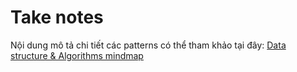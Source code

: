 # Take notes
Nội dung mô tả chi tiết các patterns có thể tham khảo tại đây: [Data structure & Algorithms mindmap](https://github.com/ngocdoan950/MindMap/tree/main/DSA_Algorithms)